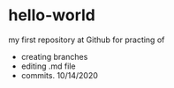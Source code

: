# hello-world
my first repository at Github
for practing of
- creating branches
- editing .md file
- commits. 10/14/2020
